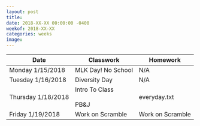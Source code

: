 ```yaml
---
layout: post
title:
date: 2018-XX-XX 00:00:00 -0400
weekof: 2018-XX-XX
categories: weeks
image:
---
```


|Date                        |Classwork|Homework|
|----------------------------|---------|--------|
|Monday 1/15/2018            | MLK Day! No School | N/A |
|Tuesday 1/16/2018           | Diversity Day | N/A |
|Thursday 1/18/2018 | Intro To Class <br><br> PB&J | everyday.txt |
|Friday 1/19/2018            | Work on Scramble | Work on Scramble |
